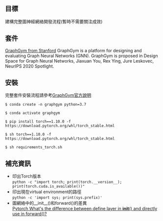 ## 目標
建構完整圖神經網絡開發流程(暫時不需要關注成效)

## 套件
[GraphGym from Stanford](https://github.com/snap-stanford/GraphGym)
GraphGym is a platform for designing and evaluating Graph Neural Networks (GNN). GraphGym is proposed in Design Space for Graph Neural Networks, Jiaxuan You, Rex Ying, Jure Leskovec, NeurIPS 2020 Spotlight.

## 安裝
完整套件安裝流程請參考[GraphGym官方說明](https://github.com/snap-stanford/GraphGym)

```bash== 
$ conda create -n graphgym python=3.7
```
```bash== 
$ conda activate graphgym
```
```bash==
$ pip install torch==1.10.0 -f https://download.pytorch.org/whl/torch_stable.html 
``` 
```bash==
$ sh torch==1.10.0 -f https://download.pytorch.org/whl/torch_stable.html 
``` 
```bash==
$ sh requirements_torch.sh
``` 

## 補充資訊
- 印出Torch版本   
    ``` python -c "import torch; print(torch.__version__); print(torch.cuda.is_available())" ```
- 印出現在virtual environment的路徑    
    ``` python -c 'import sys; print(sys.prefix)' ```
- 圖網絡中的__init__()和forward()的差異   
    [Pytorch What's the difference between define layer in __init__() and directly use in forward()?](https://stackoverflow.com/questions/50376463/pytorch-whats-the-difference-between-define-layer-in-init-and-directly-us)